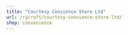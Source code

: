 ```yaml
---
title: "Courtesy Convience Store Ltd"
url: /rycroft/courtesy-convience-store-ltd/
shop: convenience
---
```

